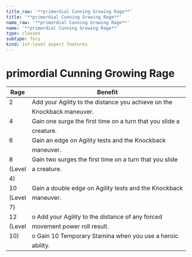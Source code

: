 ```yaml
---
title_raw: '**primordial Cunning Growing Rage**'
title: '**primordial Cunning Growing Rage**'
name_raw: '**primordial Cunning Growing Rage**'
name: '**primordial Cunning Growing Rage**'
type: classes
subtype: fury
kind: 1st-level aspect features
---
```


# **primordial Cunning Growing Rage**

| Rage   | Benefit                                                  |
| ------ | -------------------------------------------------------- |
| 2      | Add your Agility to the distance you achieve on the      |
|        | Knockback maneuver.                                      |
| 4      | Gain one surge the first time on a turn that you slide a |
|        | creature.                                                |
| 6      | Gain an edge on Agility tests and the Knockback          |
|        | maneuver.                                                |
| 8      | Gain two surges the first time on a turn that you slide  |
| (Level | a creature.                                              |
| 4)     |                                                          |
| 10     | Gain a double edge on Agility tests and the Knockback    |
| (Level | maneuver.                                                |
| 7)     |                                                          |
| 12     | o Add your Agility to the distance of any forced         |
| (Level | movement power roll result.                              |
| 10)    | o Gain 10 Temporary Stamina when you use a heroic        |
|        | ability.                                                 |
